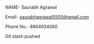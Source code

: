 NAME- Saurabh Agrawal


Email- saurabhagrawal5500@gmail.com 


Phone No.- 8864934060


Git stash pushed
